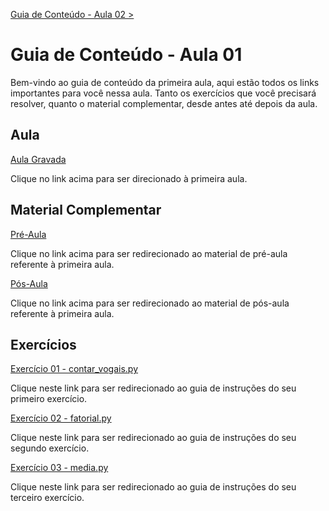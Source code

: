 [Guia de Conteúdo - Aula 02 >](https://github.com/educodehub/oficina-python/blob/main/aula02/instru%C3%A7%C3%B5es.md)
# Guia de Conteúdo - Aula 01
Bem-vindo ao guia de conteúdo da primeira aula, aqui estão todos os links importantes para você nessa aula. Tanto os exercícios que você precisará resolver, quanto o material complementar, desde antes até depois da aula.


## Aula
[Aula Gravada](https://www.youtube.com/watch?v=Q1lpAoMDrm4)

Clique no link acima para ser direcionado à primeira aula.


## Material Complementar
[Pré-Aula](https://github.com/educodehub/oficina-python/blob/main/aula01/materiais/Pr%C3%A9-aula%20-%20Aula%2001%20-%20Oficina%20de%20Python.md)

Clique no link acima para ser redirecionado ao material de pré-aula referente à primeira aula.

[Pós-Aula](https://github.com/educodehub/oficina-python/blob/main/aula01/materiais/P%C3%B3s-aula%20-%20Aula%2001%20-%20Oficina%20de%20Python.md)

Clique no link acima para ser redirecionado ao material de pós-aula referente à primeira aula.


## Exercícios
[Exercício 01 - contar_vogais.py](https://github.com/educodehub/oficina-python/blob/main/aula01/exercicios/exercicio01/instru%C3%A7%C3%B5es.md)

Clique neste link para ser redirecionado ao guia de instruções do seu primeiro exercício.

[Exercício 02 - fatorial.py](https://github.com/educodehub/oficina-python/blob/main/aula01/exercicios/exercicio02/instru%C3%A7%C3%B5es.md)

Clique neste link para ser redirecionado ao guia de instruções do seu segundo exercício.

[Exercício 03 - media.py](https://github.com/educodehub/oficina-python/blob/main/aula01/exercicios/exercicio03/instru%C3%A7%C3%B5es.md)

Clique neste link para ser redirecionado ao guia de instruções do seu terceiro exercício.
